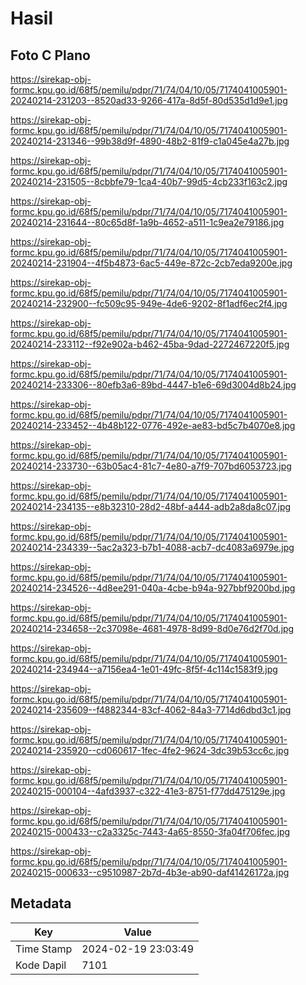 # Hasil

## Foto C Plano

https://sirekap-obj-formc.kpu.go.id/68f5/pemilu/pdpr/71/74/04/10/05/7174041005901-20240214-231203--8520ad33-9266-417a-8d5f-80d535d1d9e1.jpg

https://sirekap-obj-formc.kpu.go.id/68f5/pemilu/pdpr/71/74/04/10/05/7174041005901-20240214-231346--99b38d9f-4890-48b2-81f9-c1a045e4a27b.jpg

https://sirekap-obj-formc.kpu.go.id/68f5/pemilu/pdpr/71/74/04/10/05/7174041005901-20240214-231505--8cbbfe79-1ca4-40b7-99d5-4cb233f163c2.jpg

https://sirekap-obj-formc.kpu.go.id/68f5/pemilu/pdpr/71/74/04/10/05/7174041005901-20240214-231644--80c65d8f-1a9b-4652-a511-1c9ea2e79186.jpg

https://sirekap-obj-formc.kpu.go.id/68f5/pemilu/pdpr/71/74/04/10/05/7174041005901-20240214-231904--4f5b4873-6ac5-449e-872c-2cb7eda9200e.jpg

https://sirekap-obj-formc.kpu.go.id/68f5/pemilu/pdpr/71/74/04/10/05/7174041005901-20240214-232900--fc509c95-949e-4de6-9202-8f1adf6ec2f4.jpg

https://sirekap-obj-formc.kpu.go.id/68f5/pemilu/pdpr/71/74/04/10/05/7174041005901-20240214-233112--f92e902a-b462-45ba-9dad-2272467220f5.jpg

https://sirekap-obj-formc.kpu.go.id/68f5/pemilu/pdpr/71/74/04/10/05/7174041005901-20240214-233306--80efb3a6-89bd-4447-b1e6-69d3004d8b24.jpg

https://sirekap-obj-formc.kpu.go.id/68f5/pemilu/pdpr/71/74/04/10/05/7174041005901-20240214-233452--4b48b122-0776-492e-ae83-bd5c7b4070e8.jpg

https://sirekap-obj-formc.kpu.go.id/68f5/pemilu/pdpr/71/74/04/10/05/7174041005901-20240214-233730--63b05ac4-81c7-4e80-a7f9-707bd6053723.jpg

https://sirekap-obj-formc.kpu.go.id/68f5/pemilu/pdpr/71/74/04/10/05/7174041005901-20240214-234135--e8b32310-28d2-48bf-a444-adb2a8da8c07.jpg

https://sirekap-obj-formc.kpu.go.id/68f5/pemilu/pdpr/71/74/04/10/05/7174041005901-20240214-234339--5ac2a323-b7b1-4088-acb7-dc4083a6979e.jpg

https://sirekap-obj-formc.kpu.go.id/68f5/pemilu/pdpr/71/74/04/10/05/7174041005901-20240214-234526--4d8ee291-040a-4cbe-b94a-927bbf9200bd.jpg

https://sirekap-obj-formc.kpu.go.id/68f5/pemilu/pdpr/71/74/04/10/05/7174041005901-20240214-234658--2c37098e-4681-4978-8d99-8d0e76d2f70d.jpg

https://sirekap-obj-formc.kpu.go.id/68f5/pemilu/pdpr/71/74/04/10/05/7174041005901-20240214-234944--a7156ea4-1e01-49fc-8f5f-4c114c1583f9.jpg

https://sirekap-obj-formc.kpu.go.id/68f5/pemilu/pdpr/71/74/04/10/05/7174041005901-20240214-235609--f4882344-83cf-4062-84a3-7714d6dbd3c1.jpg

https://sirekap-obj-formc.kpu.go.id/68f5/pemilu/pdpr/71/74/04/10/05/7174041005901-20240214-235920--cd060617-1fec-4fe2-9624-3dc39b53cc6c.jpg

https://sirekap-obj-formc.kpu.go.id/68f5/pemilu/pdpr/71/74/04/10/05/7174041005901-20240215-000104--4afd3937-c322-41e3-8751-f77dd475129e.jpg

https://sirekap-obj-formc.kpu.go.id/68f5/pemilu/pdpr/71/74/04/10/05/7174041005901-20240215-000433--c2a3325c-7443-4a65-8550-3fa04f706fec.jpg

https://sirekap-obj-formc.kpu.go.id/68f5/pemilu/pdpr/71/74/04/10/05/7174041005901-20240215-000633--c9510987-2b7d-4b3e-ab90-daf41426172a.jpg


## Metadata

| Key        | Value               |
| ---------- | ------------------- |
| Time Stamp | 2024-02-19 23:03:49 |
| Kode Dapil | 7101                |



